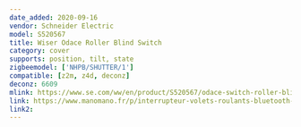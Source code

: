 ```yaml
---
date_added: 2020-09-16
vendor: Schneider Electric
model: S520567
title: Wiser Odace Roller Blind Switch
category: cover
supports: position, tilt, state
zigbeemodel: ['NHPB/SHUTTER/1']
compatible: [z2m, z4d, deconz]
deconz: 6609
mlink: https://www.se.com/ww/en/product/S520567/odace-switch-roller-blind-for-wiser-white/
link: https://www.manomano.fr/p/interrupteur-volets-roulants-bluetooth-odace-wiser-blanc-schneider-15158578
link2: 
---
```

